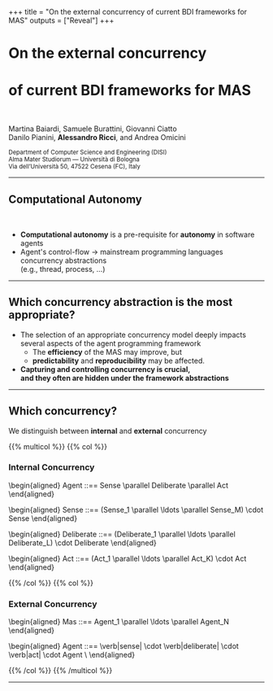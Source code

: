 +++
title = "On the external concurrency of current BDI frameworks for MAS"
outputs = ["Reveal"]
+++

# On the external concurrency 
# of current BDI frameworks for MAS

<br>

Martina Baiardi, Samuele Burattini, Giovanni Ciatto <br />
Danilo Pianini, **Alessandro Ricci**, and Andrea Omicini

<small>Department of Computer Science and Engineering (DISI)<br>
Alma Mater Studiorum — Università di Bologna <br>
Via dell’Università 50, 47522 Cesena (FC), Italy </small>

---

## Computational Autonomy
<br>

- **Computational autonomy** is a pre-requisite for **autonomy** in software agents
- Agent's control-flow &rarr; mainstream programming languages concurrency abstractions <br> (e.g., thread, process, ...) 


---

## Which concurrency abstraction is the most appropriate?

- The selection of an appropriate concurrency model deeply impacts several aspects of the agent programming framework 
  - The **efficiency** of the MAS may improve, but
  - **predictability** and **reproducibility** may be affected.
- **Capturing and controlling concurrency is crucial, <br />and they often are hidden under the framework abstractions** 


---

## Which concurrency?

We distinguish between **internal** and **external** concurrency

{{% multicol %}}
{{% col %}} 

<div class="text-center">

### Internal Concurrency

\begin{aligned}
Agent ::== Sense \parallel Deliberate \parallel Act
\end{aligned}

\begin{aligned}
Sense ::== (Sense_1 \parallel \ldots \parallel Sense_M) \cdot Sense
\end{aligned}

\begin{aligned}
Deliberate ::== (Deliberate_1 \parallel \ldots \parallel Deliberate_L) \cdot Deliberate
\end{aligned}

\begin{aligned}
Act ::== (Act_1 \parallel \ldots \parallel Act_K) \cdot Act
\end{aligned}

</div>

{{% /col %}}
{{% col %}} 

<div class="text-center">

### External Concurrency

\begin{aligned}
Mas ::== Agent_1 \parallel \ldots \parallel Agent_N 
\end{aligned}

\begin{aligned}
Agent ::== \verb|sense| \cdot \verb|deliberate| \cdot \verb|act| \cdot Agent \\
\end{aligned}

</div>

{{% /col %}}
{{% /multicol %}}

---

